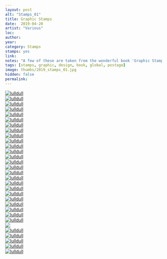 ```yaml
---
layout: post
alt: "Stamps_01"
title: Graphic Stamps
date:  2019-04-20
artist: "Various"
loc: 
author: 
year: 
category: Stamps
stamps: yes
link: 
notes: "A few of these are taken from the wonderful book 'Graphic Stamps' from Unit Editions. Acquire it if you can."
tags: [stamps, graphic, design, book, global, postage]
image: thumbs/2019_stamps_01.jpg
hidden: false
permalink:
---
```






<div class="post_image">
	<a href="{{ site.baseurl }}/images/posts/2019_stamps_01/001.jpg" target="_blank">
	<img src="{{ site.baseurl }}/images/posts/2019_stamps_01/001.jpg" alt="lulldull"></a>
</div>

<div class="post_image">
	<a href="{{ site.baseurl }}/images/posts/2019_stamps_01/002.jpg" target="_blank">
	<img src="{{ site.baseurl }}/images/posts/2019_stamps_01/002.jpg" alt="lulldull"></a>
</div>

<div class="post_image">
	<a href="{{ site.baseurl }}/images/posts/2019_stamps_01/003.jpg" target="_blank">
	<img src="{{ site.baseurl }}/images/posts/2019_stamps_01/003.jpg" alt="lulldull"></a>
</div>

<div class="post_image">
	<a href="{{ site.baseurl }}/images/posts/2019_stamps_01/004.jpg" target="_blank">
	<img src="{{ site.baseurl }}/images/posts/2019_stamps_01/004.jpg" alt="lulldull"></a>
</div>

<div class="post_image">
	<a href="{{ site.baseurl }}/images/posts/2019_stamps_01/005.jpg" target="_blank">
	<img src="{{ site.baseurl }}/images/posts/2019_stamps_01/005.jpg" alt="lulldull"></a>
</div>

<div class="post_image">
	<a href="{{ site.baseurl }}/images/posts/2019_stamps_01/006.jpg" target="_blank">
	<img src="{{ site.baseurl }}/images/posts/2019_stamps_01/006.jpg" alt="lulldull"></a>
</div>

<div class="post_image">
	<a href="{{ site.baseurl }}/images/posts/2019_stamps_01/007.jpg" target="_blank">
	<img src="{{ site.baseurl }}/images/posts/2019_stamps_01/007.jpg" alt="lulldull"></a>
</div>

<div class="post_image">
	<a href="{{ site.baseurl }}/images/posts/2019_stamps_01/008.jpg" target="_blank">
	<img src="{{ site.baseurl }}/images/posts/2019_stamps_01/008.jpg" alt="lulldull"></a>
</div>

<div class="post_image">
	<a href="{{ site.baseurl }}/images/posts/2019_stamps_01/009.jpg" target="_blank">
	<img src="{{ site.baseurl }}/images/posts/2019_stamps_01/009.jpg" alt="lulldull"></a>
</div>

<div class="post_image">
	<a href="{{ site.baseurl }}/images/posts/2019_stamps_01/010.jpg" target="_blank">
	<img src="{{ site.baseurl }}/images/posts/2019_stamps_01/010.jpg" alt="lulldull"></a>
</div>

<div class="post_image">
	<a href="{{ site.baseurl }}/images/posts/2019_stamps_01/011.jpg" target="_blank">
	<img src="{{ site.baseurl }}/images/posts/2019_stamps_01/011.jpg" alt="lulldull"></a>
</div>

<div class="post_image">
	<a href="{{ site.baseurl }}/images/posts/2019_stamps_01/012.jpg" target="_blank">
	<img src="{{ site.baseurl }}/images/posts/2019_stamps_01/012.jpg" alt="lulldull"></a>
</div>

<div class="post_image">
	<a href="{{ site.baseurl }}/images/posts/2019_stamps_01/013.jpg" target="_blank">
	<img src="{{ site.baseurl }}/images/posts/2019_stamps_01/013.jpg" alt="lulldull"></a>
</div>


<div class="post_image">
	<a href="{{ site.baseurl }}/images/posts/2019_stamps_01/014.jpg" target="_blank">
	<img src="{{ site.baseurl }}/images/posts/2019_stamps_01/014.jpg" alt="lulldull"></a>
</div>


<div class="post_image">
	<a href="{{ site.baseurl }}/images/posts/2019_stamps_01/015.jpg" target="_blank">
	<img src="{{ site.baseurl }}/images/posts/2019_stamps_01/015.jpg" alt="lulldull"></a>
</div>

<div class="post_image">
	<a href="{{ site.baseurl }}/images/posts/2019_stamps_01/016.jpg" target="_blank">
	<img src="{{ site.baseurl }}/images/posts/2019_stamps_01/016.jpg" alt="lulldull"></a>
</div>

<div class="post_image">
	<a href="{{ site.baseurl }}/images/posts/2019_stamps_01/017.jpg" target="_blank">
	<img src="{{ site.baseurl }}/images/posts/2019_stamps_01/017.jpg" alt="lulldull"></a>
</div>

<div class="post_image">
	<a href="{{ site.baseurl }}/images/posts/2019_stamps_01/018.jpg" target="_blank">
	<img src="{{ site.baseurl }}/images/posts/2019_stamps_01/018.jpg" alt="lulldull"></a>
</div>

<div class="post_image">
	<a href="{{ site.baseurl }}/images/posts/2019_stamps_01/019.jpg" target="_blank">
	<img src="{{ site.baseurl }}/images/posts/2019_stamps_01/019.jpg" alt="lulldull"></a>
</div>

<div class="post_image">
	<a href="{{ site.baseurl }}/images/posts/2019_stamps_01/020.jpg" target="_blank">
	<img src="{{ site.baseurl }}/images/posts/2019_stamps_01/020.jpg" alt="lulldull"></a>
</div>

<div class="post_image">
	<a href="{{ site.baseurl }}/images/posts/2019_stamps_01/021.jpg" target="_blank">
	<img src="{{ site.baseurl }}/images/posts/2019_stamps_01/021.jpg" alt="lulldull"></a>
</div>

<div class="post_image">
	<a href="{{ site.baseurl }}/images/posts/2019_stamps_01/022.jpg" target="_blank">
	<img src="{{ site.baseurl }}/images/posts/2019_stamps_01/022.jpg" alt="lulldull"></a>
</div>


<div class="post_image">
	<a href="{{ site.baseurl }}/images/posts/2019_stamps_01/023.jpg" target="_blank">
	<img src="{{ site.baseurl }}/images/posts/2019_stamps_01/023.jpg" alt="lulldull"></a>
</div>

<div class="post_image">
	<a href="{{ site.baseurl }}/images/posts/2019_stamps_01/024.jpg" target="_blank">
	<img src="{{ site.baseurl }}/images/posts/2019_stamps_01/024.jpg" alt="lulldull"></a>
</div>

<div class="post_image">
	<a href="{{ site.baseurl }}/images/posts/2019_stamps_01/025.jpg" target="_blank">
	<img src="{{ site.baseurl }}/images/posts/2019_stamps_01/025.jpg" alt="lulldull"></a>
</div>

<div class="post_image">
	<a href="{{ site.baseurl }}/images/posts/2019_stamps_01/026.jpg" target="_blank">
	<img src="{{ site.baseurl }}/images/posts/2019_stamps_01/026.jpg" valt="lulldull"></a>
</div>

<div class="post_image">
	<a href="{{ site.baseurl }}/images/posts/2019_stamps_01/027.jpg" target="_blank">
	<img src="{{ site.baseurl }}/images/posts/2019_stamps_01/027.jpg" alt="lulldull"></a>
</div>

<div class="post_image">
	<a href="{{ site.baseurl }}/images/posts/2019_stamps_01/028.jpg" target="_blank">
	<img src="{{ site.baseurl }}/images/posts/2019_stamps_01/028.jpg" alt="lulldull"></a>
</div>

<div class="post_image">
	<a href="{{ site.baseurl }}/images/posts/2019_stamps_01/029.jpg" target="_blank">
	<img src="{{ site.baseurl }}/images/posts/2019_stamps_01/029.jpg" alt="lulldull"></a>
</div>

<div class="post_image">
	<a href="{{ site.baseurl }}/images/posts/2019_stamps_01/030.jpg" target="_blank">
	<img src="{{ site.baseurl }}/images/posts/2019_stamps_01/030.jpg" alt="lulldull"></a>
</div>


<div class="post_image">
	<a href="{{ site.baseurl }}/images/posts/2019_stamps_01/031.jpg" target="_blank">
	<img src="{{ site.baseurl }}/images/posts/2019_stamps_01/031.jpg" alt="lulldull"></a>
</div>

